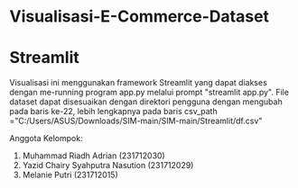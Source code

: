 # Visualisasi-E-Commerce-Dataset

# Streamlit
Visualisasi ini menggunakan framework Streamlit yang dapat diakses dengan me-running program app.py melalui prompt "streamlit app.py".
File dataset dapat disesuaikan dengan direktori pengguna dengan mengubah pada baris ke-22, lebih lengkapnya pada baris csv_path ="C:/Users/ASUS/Downloads/SIM-main/SIM-main/Streamlit/df.csv"

Anggota Kelompok:
1. Muhammad Riadh Adrian (231712030)
2. Yazid Chairy Syahputra Nasution (231712029)
3. Melanie Putri (231712015)
